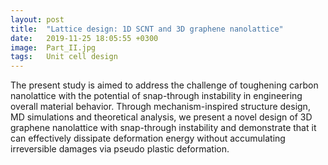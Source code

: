 ```yaml
---
layout: post
title:  "Lattice design: 1D SCNT and 3D graphene nanolattice"
date:   2019-11-25 18:05:55 +0300
image:  Part_II.jpg
tags:   Unit cell design
---
```


The present study is aimed to address the challenge of toughening carbon nanolattice with the potential of snap-through instability in engineering overall material behavior. Through mechanism-inspired structure design, MD simulations and theoretical analysis, we present a novel design of 3D graphene nanolattice with snap-through instability and demonstrate that it can effectively dissipate deformation energy without accumulating irreversible damages via pseudo plastic deformation.

<!--
You’ll find this post in your `_posts` directory. Go ahead and edit it and re-build the site to see your changes. You can rebuild the site in many different ways, but the most common way is to run `jekyll serve`, which launches a web server and auto-regenerates your site when a file is updated.

To add new posts, simply add a file in the `_posts` directory that follows the convention `YYYY-MM-DD-name-of-post.ext` and includes the necessary front matter. Take a look at the source for this post to get an idea about how it works.

Jekyll also offers powerful support for code snippets:

{% highlight ruby %}
def print_hi(name)
  puts "Hi, #{name}"
end
print_hi('Tom')
#=> prints 'Hi, Tom' to STDOUT.
{% endhighlight %}

Check out the [Jekyll docs][jekyll-docs] for more info on how to get the most out of Jekyll. File all bugs/feature requests at [Jekyll’s GitHub repo][jekyll-gh]. If you have questions, you can ask them on [Jekyll Talk][jekyll-talk].

[jekyll-docs]: https://jekyllrb.com/docs/home
[jekyll-gh]:   https://github.com/jekyll/jekyll
[jekyll-talk]: https://talk.jekyllrb.com/
-->
